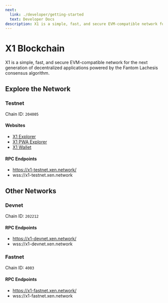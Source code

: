 ```yaml
---
next: 
  link: ./developer/getting-started
  text: Developer Docs
description: X1 is a simple, fast, and secure EVM-compatible network for the next generation of decentralized applications powered by the Fantom Lachesis consensus algorithm.
---
```


# X1 Blockchain

X1 is a simple, fast, and secure EVM-compatible network for the next generation of decentralized applications powered by the Fantom Lachesis consensus algorithm.

## Explore the Network

### Testnet

Chain ID: `204005`

#### Websites

- [X1 Explorer](https://explorer.x1-testnet.xen.network)
- [X1 PWA Explorer](https://pwa-explorer.x1-testnet.xen.network)
- [X1 Wallet](https://wallet.x1-testnet.xen.network)

#### RPC Endpoints

- https://x1-testnet.xen.network/
- wss://x1-testnet.xen.network

## Other Networks

### Devnet

Chain ID: `202212`

#### RPC Endpoints

- https://x1-devnet.xen.network/
- wss://x1-devnet.xen.network

### Fastnet

Chain ID: `4003`

#### RPC Endpoints

- https://x1-fastnet.xen.network/
- wss://x1-fastnet.xen.network
